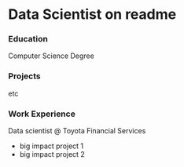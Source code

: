#  Data Scientist on readme

###  Education
Computer Science Degree

###  Projects
etc

###  Work Experience
Data scientist  @ Toyota Financial Services
- big impact project 1
- big impact project 2



